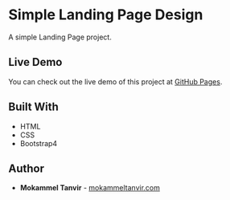# Simple Landing Page Design


A simple Landing Page project.

## Live Demo

You can check out the live demo of this project at [GitHub Pages](https://mokammeltanvir.github.io/cameolandingpage.io).

## Built With

* HTML
* CSS
* Bootstrap4

## Author

* **Mokammel Tanvir** - [mokammeltanvir.com](https://mokammeltanvir.com)
